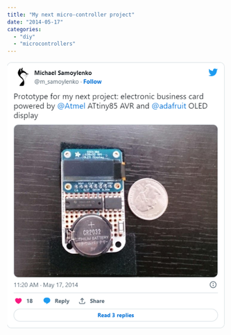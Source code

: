 ```yaml
---
title: "My next micro-controller project"
date: "2014-05-17"
categories:
  - "diy"
  - "microcontrollers"
---
```


![img.png](img.png)
